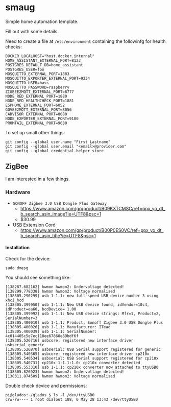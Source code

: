 # smaug

Simple home automation template.

Fill out with some details.

Need to create a file at `/etc/environment` containing the followinfg for health checks:

```
DOCKER_LOCALHOST="host.docker.internal"
HOME_ASSISTANT_EXTERNAL_PORT=8123
POSTGRES_DEFAULT_DB=home_assistant
POSTGRES_USER=foo
MOSQUITTO_EXTERNAL_PORT=1883
MOSQUITTO_EXPORTER_EXTERNAL_PORT=9234
MOSQUITTO_USER=hass
MOSQUITTO_PASSWORD=raspberry
ZIGBEE2MQTT_EXTERNAL_PORT=8777
NODE_RED_EXTERNAL_PORT=1880
NODE_RED_HEALTHCHECK_PORT=1881
ESPHOME_EXTERNAL_PORT=6052
GOVEE2MQTT_EXTERNAL_PORT=8056
CADVISOR_EXTERNAL_PORT=8080
NODE_EXPORTER_EXTERNAL_PORT=9100
PROMTAIL_EXTERNAL_PORT=9080
```

To set up small other things:

```
git config --global user.name "First Lastname"
git config --global user.email "<email>@provider.com"
git config --global credential.helper store
```

## ZigBee

I am interested in a few things.

### Hardware

* `SONOFF Zigbee 3.0 USB Dongle Plus Gateway`
  * https://www.amazon.com/gp/product/B09KXTCMSC/ref=ppx_yo_dt_b_search_asin_image?ie=UTF8&psc=1
  * $30.99
* USB Extension Cord
  * https://www.amazon.com/gp/product/B00P0ES0VC/ref=ppx_yo_dt_b_search_asin_title?ie=UTF8&psc=1

#### Installation

Check for the device:

```
sudo dmesg
```

You should see something like:

```
[138287.682162] hwmon hwmon2: Undervoltage detected!
[138299.778338] hwmon hwmon2: Voltage normalised
[138305.290299] usb 1-1.1: new full-speed USB device number 3 using xhci_hcd
[138305.399950] usb 1-1.1: New USB device found, idVendor=10c4, idProduct=ea60, bcdDevice= 1.00
[138305.399992] usb 1-1.1: New USB device strings: Mfr=1, Product=2, SerialNumber=3
[138305.400010] usb 1-1.1: Product: Sonoff Zigbee 3.0 USB Dongle Plus
[138305.400026] usb 1-1.1: Manufacturer: ITead
[138305.400039] usb 1-1.1: SerialNumber: 4c014405c5e7ec118ee67860e89bdf6f
[138305.526716] usbcore: registered new interface driver usbserial_generic
[138305.526870] usbserial: USB Serial support registered for generic
[138305.540365] usbcore: registered new interface driver cp210x
[138305.540534] usbserial: USB Serial support registered for cp210x
[138305.540731] cp210x 1-1.1:1.0: cp210x converter detected
[138305.553310] usb 1-1.1: cp210x converter now attached to ttyUSB0
[138305.826923] hwmon hwmon2: Undervoltage detected!
[138311.874509] hwmon hwmon2: Voltage normalised
```

Double check device and permissions:

```
pi@glados:~/glados $ ls -l /dev/ttyUSB0
crw-rw---- 1 root dialout 188, 0 May 28 13:43 /dev/ttyUSB0
```
